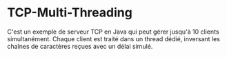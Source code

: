# TCP-Multi-Threading
C'est un exemple de serveur TCP en Java qui peut gérer jusqu'à 10 clients simultanément. Chaque client est traité dans un thread dédié, inversant les chaînes de caractères reçues avec un délai simulé.
